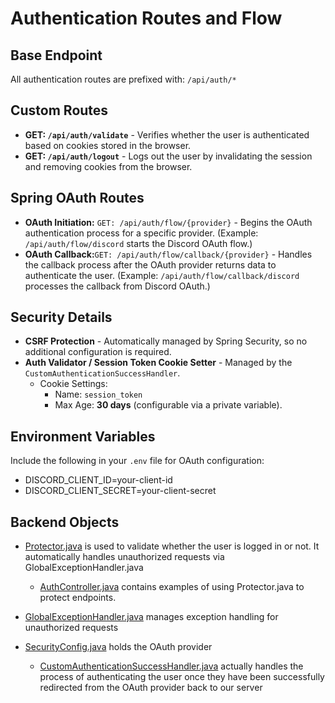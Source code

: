 # Authentication Routes and Flow

## Base Endpoint

All authentication routes are prefixed with: `/api/auth/*`

## Custom Routes

- **GET: `/api/auth/validate`** - Verifies whether the user is authenticated based on cookies stored in the browser.
- **GET: `/api/auth/logout`** - Logs out the user by invalidating the session and removing cookies from the browser.

## Spring OAuth Routes

- **OAuth Initiation:** `GET: /api/auth/flow/{provider}` - Begins the OAuth authentication process for a specific provider. (Example: `/api/auth/flow/discord` starts the Discord OAuth flow.)
- **OAuth Callback:**`GET: /api/auth/flow/callback/{provider}` - Handles the callback process after the OAuth provider returns data to authenticate the user. (Example: `/api/auth/flow/callback/discord` processes the callback from Discord OAuth.)

## Security Details

- **CSRF Protection** - Automatically managed by Spring Security, so no additional configuration is required.
- **Auth Validator / Session Token Cookie Setter** - Managed by the `CustomAuthenticationSuccessHandler`.
  - Cookie Settings:
    - Name: `session_token`
    - Max Age: **30 days** (configurable via a private variable).

## Environment Variables

Include the following in your `.env` file for OAuth configuration:

- DISCORD_CLIENT_ID=your-client-id
- DISCORD_CLIENT_SECRET=your-client-secret

## Backend Objects

- [Protector.java](https://github.com/0pengu/codebloom/tree/main/src/main/java/com/patina/codebloom/common/security/Protector.java) is used to validate whether the user is logged in or not. It automatically handles unauthorized requests via GlobalExceptionHandler.java

  - [AuthController.java](https://github.com/0pengu/codebloom/tree/main/src/main/java/com/patina/codebloom/api/auth/AuthController.java) contains examples of using Protector.java to protect endpoints.

- [GlobalExceptionHandler.java](https://github.com/0pengu/codebloom/tree/main/src/main/java/com/patina/codebloom/GlobalExceptionHandler.java) manages exception handling for unauthorized requests

- [SecurityConfig.java](https://github.com/0pengu/codebloom/tree/main/src/main/com/patina/codebloom/api/auth/security/SecurityConfig.java) holds the OAuth provider

  - [CustomAuthenticationSuccessHandler.java](https://github.com/0pengu/codebloom/tree/main/src/main/java/com/patina/codebloom/api/auth/security/CustomAuthenticationSuccessHandler.java) actually handles the process of authenticating the user once they have been successfully redirected from the OAuth provider back to our server
